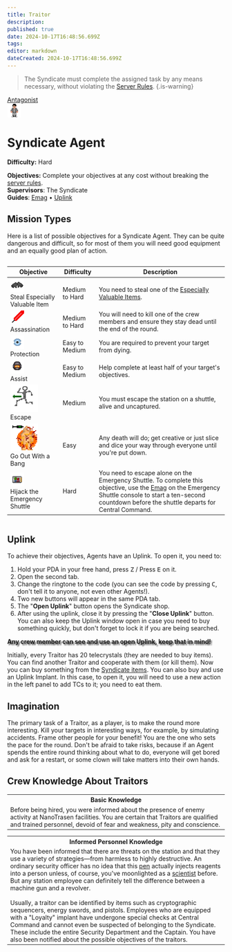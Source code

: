 ```yaml
---
title: Traitor
description: 
published: true
date: 2024-10-17T16:48:56.699Z
tags: 
editor: markdown
dateCreated: 2024-10-17T16:48:56.699Z
---
```


> The Syndicate must complete the assigned task by any means necessary, without violating the <a href="/rules">Server Rules</a>.
{.is-warning}

<div style="display: flex; justify-content: center;">
<div class="roles-passport antag">
  <div class="title antag"><a href="/roles/antagonists">Antagonist</a></div>
  <div>
    <div><div><img src="/roles/traitor.png"></div></div>
  <div><div>
    <h1>Syndicate Agent</h1>
    <p><strong>Difficulty:</strong> Hard</p>
    <strong>Objectives:</strong> Complete your objectives at any cost without breaking the <a href="/rules">server rules</a>.<br>
    <b>Supervisors</b>: The Syndicate<br>
    <b>Guides</b>: <a href="/guides/emag">Emag</a> • <a href="/guides/uplink">Uplink</a>
  </div></div>
  </div>
</div>
</div>

## Mission Types

Here is a list of possible objectives for a Syndicate Agent. They can be quite dangerous and difficult, so for most of them you will need good equipment and an equally good plan of action.

<center style="overflow-x: auto">
  <table class="ant">
    <thead>
      <tr>
        <th>Objective</th>
        <th>Difficulty</th>
        <th>Description</th>
      </tr>
    </thead>
    <tbody>
      <tr>
        <td><img src="/roles/traitor/black_gloves.png"><br>Steal Especially Valuable Item</td>
        <td>Medium to Hard</td>
        <td>You need to steal one of the <a href="/guides/especiallyvaluableitems">Especially Valuable Items</a>.</td>
      </tr>
      <tr>
        <td><img src="/roles/traitor/sword.gif"><br>Assassination</td>
        <td>Medium to Hard</td>
        <td>You will need to kill one of the crew members and ensure they stay dead until the end of the round.</td>
      </tr>
      <tr>
        <td><img src="/roles/traitor/eshield-on.png"><br>Protection</td>
        <td>Easy to Medium</td>
        <td>You are required to prevent your target from dying.</td>
      </tr>
      <tr>
        <td><img src="/roles/traitor/syndisuit.png"><br>Assist</td>
        <td>Easy to Medium</td>
        <td>Help complete at least half of your target's objectives.</td>
      </tr>
      <tr>
        <td><img src="/roles/traitor/adrenalimp.png"><br>Escape</td>
        <td>Medium</td>
        <td>You must escape the station on a shuttle, alive and uncaptured.</td>
      </tr>
      <tr>
        <td><img src="/roles/traitor/bombimplant.png"><br>Go Out With a Bang</td>
        <td>Easy</td>
        <td>Any death will do; get creative or just slice and dice your way through everyone until you're put down.</td>
      </tr>
      <tr>
        <td><img src="/roles/traitor/emag.png"><br>Hijack the Emergency Shuttle</td>
        <td>Hard</td>
        <td>You need to escape alone on the Emergency Shuttle. To complete this objective, use the <a href="/guides/emag">Emag</a> on the Emergency Shuttle console to start a ten-second countdown before the shuttle departs for Central Command.</td>
      </tr>
    </tbody>
  </table>
</center>

## Uplink

To achieve their objectives, Agents have an Uplink. To open it, you need to:

1. Hold your PDA in your free hand, press <kbd>Z</kbd> / Press <kbd>E</kbd> on it.
2. Open the second tab.
3. Change the ringtone to the code (you can see the code by pressing <kbd>C</kbd>, don't tell it to anyone, not even other Agents!).
4. Two new buttons will appear in the same PDA tab.
5. The "**Open Uplink**" button opens the Syndicate shop.
6. After using the uplink, close it by pressing the "**Close Uplink**" button. You can also keep the Uplink window open in case you need to buy something quickly, but don't forget to lock it if you are being searched. 

  <p style="font-weight: bold; text-shadow: #424242 3px 3px 3px;">Any crew member can see and use an open Uplink, keep that in mind!</p>

Initially, every Traitor has 20 telecrystals (they are needed to buy items). You can find another Traitor and cooperate with them (or kill them). Now you can buy something from the [Syndicate items](/guides/uplink). You can also buy and use an Uplink Implant. In this case, to open it, you will need to use a new action in the left panel to add TCs to it; you need to eat them.

## Imagination

The primary task of a Traitor, as a player, is to make the round more interesting. Kill your targets in interesting ways, for example, by simulating accidents. Frame other people for your benefit! You are the one who sets the pace for the round. Don't be afraid to take risks, because if an Agent spends the entire round thinking about what to do, everyone will get bored and ask for a restart, or some clown will take matters into their own hands. 

## Crew Knowledge About Traitors

<table class="base tb">
<tr><th>Basic Knowledge</th></tr>
<tr><td>Before being hired, you were informed about the presence of enemy activity at NanoTrasen facilities. You are certain that Traitors are qualified and trained personnel, devoid of fear and weakness, pity and conscience.</td></tr>
</table>

<table class="inf tb">
<tr><th>Informed Personnel Knowledge</th></tr>
<tr><td>You have been informed that there are threats on the station and that they use a variety of strategies—from harmless to highly destructive. An ordinary security officer has no idea that this <a href="/guides/uplink#utilities">pen</a> actually injects reagents into a person unless, of course, you've moonlighted as a <a href="/roles/scientist">scientist</a> before. But any station employee can definitely tell the difference between a machine gun and a revolver.<br><br>Usually, a traitor can be identified by items such as cryptographic sequencers, energy swords, and pistols. Employees who are equipped with a "Loyalty" implant have undergone special checks at Central Command and cannot even be suspected of belonging to the Syndicate. These include the entire Security Department and the Captain. You have also been notified about the possible objectives of the traitors.</td></tr>
</table>

<div class="table"></div>